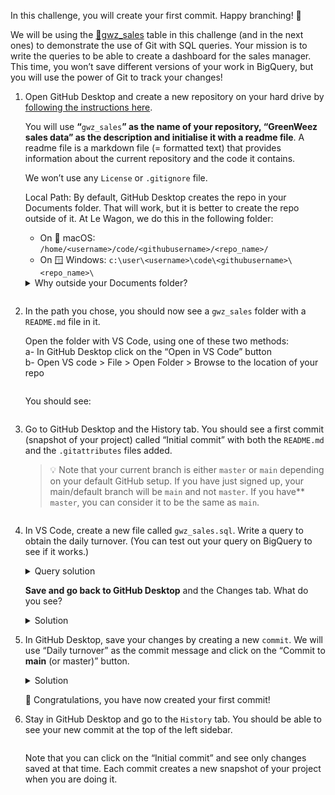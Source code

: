 <div role="tabpanel" class="tab-pane active" id="exercise-solution">
<div id="exercice-content" class="px-5 py-3">


<p>In this challenge, you will create your first commit. Happy branching! 🎋</p>

<p>We will be using the <a href="https://console.cloud.google.com/bigquery?project=data-analytics-bootcamp-363212&amp;ws=!1m5!1m4!4m3!1sdata-analytics-bootcamp-363212!2scourse14!3sgwz_sales" target="_blank">🔗gwz_sales</a> table in this challenge (and in the next ones) to demonstrate the use of Git with SQL queries. Your mission is to write the queries to be able to create a dashboard for the sales manager. This time, you won’t save different versions of your work in BigQuery, but you will use the power of Git to track your changes!</p>

<ol>
<li>
<p>Open GitHub Desktop and create a new repository on your hard drive by <a href="https://docs.github.com/en/desktop/installing-and-configuring-github-desktop/overview/creating-your-first-repository-using-github-desktop#creating-a-new-repository" target="_blank">following the instructions here</a>.</p>

<p>You will use <strong>“</strong><code>gwz_sales</code><strong>” as the name of your repository, “GreenWeez sales data” as the description and initialise it with a readme file</strong>. A readme file is a markdown file (= formatted text) that provides information about the current repository and the code it contains.</p>

<p>We won’t use any <code>License</code> or <code>.gitignore</code> file.</p>

<p>Local Path: By default, GitHub Desktop creates the repo in your Documents folder. That will work, but it is better to create the repo outside of it. At Le Wagon, we do this in the following folder:</p>
<ul>
<li>On 🍏 macOS: <code>/home/&lt;username&gt;/code/&lt;githubusername&gt;/&lt;repo_name&gt;/</code></li>
<li>On 🪟 Windows: <code>c:\user\&lt;username&gt;\code\&lt;githubusername&gt;\&lt;repo_name&gt;\</code></li>
</ul>

<details>
<summary>Why outside your Documents folder?</summary>

<p>Many users have their Documents folder synced using a cloud service provider (iCloud, OneDrive, DropBox, …). Git will create many small files to do its magic. If you create the repo within your Documents folder, all of these files will be synced with your cloud service provider, and will slow it down. You might also get conflicts between the two.</p>
</details>

<p><img src="https://wagon-public-assets.s3.eu-west-3.amazonaws.com/04-Data-Collection/05-Intro-To-Git-And-Versioning/02-First-Commit-asset-1-Screenshot_2023-09-21_at_15.29.29.png" alt=""></p>
</li>
<li>
<p>In the path you chose, you should now see a <code>gwz_sales</code> folder with a <code>README.md</code> file in it.</p>

<p>Open the folder with VS Code, using one of these two methods:<br>
a- In GitHub Desktop click on the “Open in VS Code” button<br>
b- Open VS code &gt; File &gt; Open Folder &gt; Browse to the location of your repo</p>

<p><img src="https://wagon-public-assets.s3.eu-west-3.amazonaws.com/04-Data-Collection/05-Intro-To-Git-And-Versioning/02-First-Commit-asset-2-Screenshot_2023-09-21_at_15.34.59.png" alt=""></p>

<p>You should see:</p>

<p><img src="https://wagon-public-assets.s3.eu-west-3.amazonaws.com/04-Data-Collection/05-Intro-To-Git-And-Versioning/02-First-Commit-asset-3-Screenshot_2023-09-21_at_15.36.38.png" alt=""></p>
</li>
<li>
<p>Go to GitHub Desktop and the History tab. You should see a first commit (snapshot of your project) called “Initial commit” with both the <code>README.md</code> and the <code>.gitattributes</code> files added.</p>

<blockquote>
<p>💡 Note that your current branch is either <code>master</code> or <code>main</code> depending on your default GitHub setup. If you have just signed up, your main/default branch will be <code>main</code> and not <code>master</code>. If you have** <code>master</code>, you can consider it to be the same as <code>main</code>.</p>
</blockquote>

<p><img src="https://wagon-public-assets.s3.eu-west-3.amazonaws.com/04-Data-Collection/05-Intro-To-Git-And-Versioning/02-First-Commit-asset-4-Screenshot_2023-09-21_at_15.39.45.png" alt=""></p>
</li>
<li>
<p>In VS Code, create a new file called <code>gwz_sales.sql</code>. Write a query to obtain the daily turnover. (You can test out your query on BigQuery to see if it works.)</p>

<details>
<summary>Query solution</summary>

<div class="language-sql highlighter-rouge"><div class="highlight github"><pre class="highlight github"><code><span class="k">SELECT</span>
<span class="n">date_date</span>
<span class="p">,</span> <span class="k">SUM</span><span class="p">(</span><span class="n">turnover</span><span class="p">)</span> <span class="k">AS</span> <span class="n">turnover</span>
<span class="k">FROM</span> <span class="nv">`data-analytics-bootcamp-363212.course14.gwz_sales`</span>
<span class="k">GROUP</span> <span class="k">BY</span> <span class="n">date_date</span>
<span class="k">ORDER</span> <span class="k">BY</span> <span class="n">date_date</span>
</code></pre></div>      </div>
</details>

<p><strong>Save and go back to GitHub Desktop</strong> and the Changes tab. What do you see?</p>

<details>
<summary>Solution</summary>

<p>GitHub Desktop (or rather the git technology working behind the scenes) has detected a new file after the initial commit. Git tracks every changes you make!</p>
</details>
</li>
<li>
<p>In GitHub Desktop, save your changes by creating a new <code>commit</code>. We will use “Daily turnover” as the commit message and click on the “Commit to <strong>main</strong> (or master)” button.</p>

<details>
<summary>Solution</summary>

<p><img src="https://wagon-public-assets.s3.eu-west-3.amazonaws.com/04-Data-Collection/05-Intro-To-Git-And-Versioning/02-First-Commit-asset-5-Screenshot_2023-10-02_at_17.24.28.png" alt=""></p>

</details>

<p>🎉&nbsp;Congratulations, you have now created your first commit!</p>
</li>
<li>
<p>Stay in GitHub Desktop and go to the <code>History</code> tab. You should be able to see your new commit at the top of the left sidebar.</p>

<p><img src="https://wagon-public-assets.s3.eu-west-3.amazonaws.com/04-Data-Collection/05-Intro-To-Git-And-Versioning/02-First-Commit-asset-6-Screenshot_2023-09-21_at_15.48.39.png" alt=""></p>

<p>Note that you can click on the “Initial commit” and see only changes saved at that time. Each commit creates a new snapshot of your project when you are doing it.</p>
</li>
</ol>



</div>
</div>